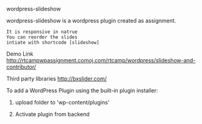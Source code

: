 

wordpress-slideshow

wordpress-slideshow is a wordpress plugin created as assignment.

    It is responsive in natrue
    You can reorder the slides
    intiate with shortcode [slideshow]


Demo Link
http://rtcampwpassignment.comoj.com/rtcamp/wordpress/slideshow-and-contributor/

Third party libraries
http://bxslider.com/


To add a WordPress Plugin using the built-in plugin installer:

1) upload folder to 'wp-content/plugins'

2) Activate plugin from backend
